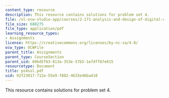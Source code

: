 ```yaml
---
content_type: resource
description: This resource contains solutions for problem set 4.
file: /ol-ocw-studio-app/courses/2-171-analysis-and-design-of-digital-control-systems-fall-2006/92f23017712e55e9f8824633e46ba410_ps4sol.pdf
file_size: 688275
file_type: application/pdf
learning_resource_types:
- Assignments
license: https://creativecommons.org/licenses/by-nc-sa/4.0/
ocw_type: OCWFile
parent_title: Assignments
parent_type: CourseSection
parent_uid: 69bd5f63-813a-353e-57b5-1e7dff67e615
resourcetype: Document
title: ps4sol.pdf
uid: 92f23017-712e-55e9-f882-4633e46ba410
---
```

This resource contains solutions for problem set 4.
